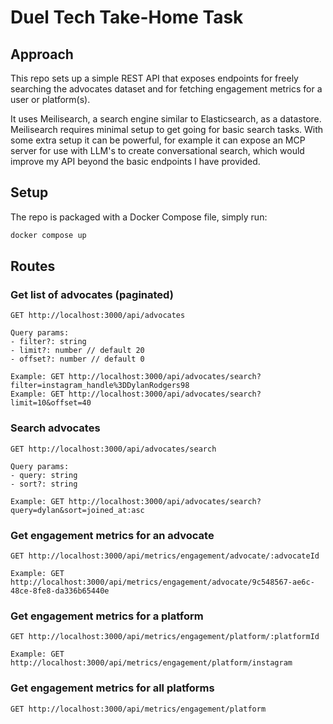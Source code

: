 # Duel Tech Take-Home Task

## Approach

This repo sets up a simple REST API that exposes endpoints for freely searching the advocates dataset and for fetching engagement metrics for a user or platform(s).

It uses Meilisearch, a search engine similar to Elasticsearch, as a datastore. Meilisearch requires minimal setup to get going for basic search tasks. With some extra setup it can be powerful, for example it can expose an MCP server for use with LLM's to create conversational search, which would improve my API beyond the basic endpoints I have provided.

## Setup

The repo is packaged with a Docker Compose file, simply run:

```sh
docker compose up
```

## Routes

### Get list of advocates (paginated)

```
GET http://localhost:3000/api/advocates

Query params:
- filter?: string
- limit?: number // default 20
- offset?: number // default 0

Example: GET http://localhost:3000/api/advocates/search?filter=instagram_handle%3DDylanRodgers98
Example: GET http://localhost:3000/api/advocates/search?limit=10&offset=40
```

### Search advocates

```
GET http://localhost:3000/api/advocates/search

Query params:
- query: string
- sort?: string

Example: GET http://localhost:3000/api/advocates/search?query=dylan&sort=joined_at:asc
```

### Get engagement metrics for an advocate

```
GET http://localhost:3000/api/metrics/engagement/advocate/:advocateId

Example: GET http://localhost:3000/api/metrics/engagement/advocate/9c548567-ae6c-48ce-8fe8-da336b65440e
```

### Get engagement metrics for a platform

```
GET http://localhost:3000/api/metrics/engagement/platform/:platformId

Example: GET http://localhost:3000/api/metrics/engagement/platform/instagram
```

### Get engagement metrics for all platforms

```
GET http://localhost:3000/api/metrics/engagement/platform
```
